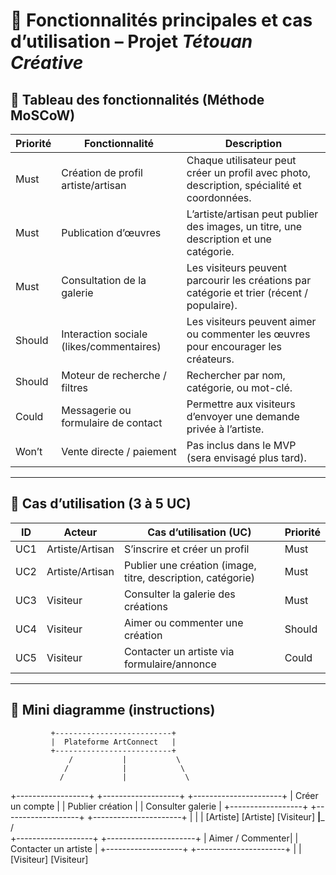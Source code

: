 # 🎯 Fonctionnalités principales et cas d’utilisation – Projet *Tétouan Créative*

## 🧠 Tableau des fonctionnalités (Méthode MoSCoW)

| Priorité | Fonctionnalité | Description |
|----------|----------------|-------------|
| Must     | Création de profil artiste/artisan | Chaque utilisateur peut créer un profil avec photo, description, spécialité et coordonnées. |
| Must     | Publication d’œuvres | L’artiste/artisan peut publier des images, un titre, une description et une catégorie. |
| Must     | Consultation de la galerie | Les visiteurs peuvent parcourir les créations par catégorie et trier (récent / populaire). |
| Should   | Interaction sociale (likes/commentaires) | Les visiteurs peuvent aimer ou commenter les œuvres pour encourager les créateurs. |
| Should   | Moteur de recherche / filtres | Rechercher par nom, catégorie, ou mot-clé. |
| Could    | Messagerie ou formulaire de contact | Permettre aux visiteurs d’envoyer une demande privée à l’artiste. |
| Won’t    | Vente directe / paiement | Pas inclus dans le MVP (sera envisagé plus tard). |

---

## 💬 Cas d’utilisation (3 à 5 UC)

| ID  | Acteur          | Cas d’utilisation (UC)                                    | Priorité |
|-----|------------------|-----------------------------------------------------------|----------|
| UC1 | Artiste/Artisan  | S’inscrire et créer un profil                              | Must     |
| UC2 | Artiste/Artisan  | Publier une création (image, titre, description, catégorie)| Must     |
| UC3 | Visiteur         | Consulter la galerie des créations                         | Must     |
| UC4 | Visiteur         | Aimer ou commenter une création                            | Should   |
| UC5 | Visiteur         | Contacter un artiste via formulaire/annonce                 | Could    |

---

## 🧭 Mini diagramme (instructions)
             +--------------------------+
             |  Plateforme ArtConnect   |
             +--------------------------+
                 /           |           \
                /            |            \
               /             |             \
  +------------------+  +-------------------+  +----------------------+
  |  Créer un compte |  | Publier création  |  |  Consulter galerie   |
  +------------------+  +-------------------+  +----------------------+
          |                     |                      |
       [Artiste]             [Artiste]              [Visiteur]
                                               ________|_________
                                              /                  \
                                 +-------------------+     +----------------------+
                                 |  Aimer / Commenter|     | Contacter un artiste |
                                 +-------------------+     +----------------------+
                                          |                          |
                                       [Visiteur]                 [Visiteur]


